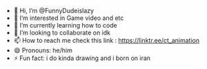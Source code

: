 - 👋 Hi, I’m @FunnyDudeislazy
- 👀 I’m interested in Game video and etc
- 🌱 I’m currently learning how to code
- 💞️ I’m looking to collaborate on idk
- 📫 How to reach me check this link : https://linktr.ee/ct_animation
- 😄 Pronouns: he/him
- ⚡ Fun fact: i do kinda drawing and i born on iran

<!---
FunnyDudeislazy/FunnyDudeislazy is a ✨ special ✨ repository because its `README.md` (this file) appears on your GitHub profile.
You can click the Preview link to take a look at your changes.
--->
